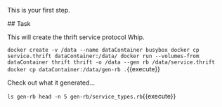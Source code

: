 This is your first step.

## Task

This will create the thrift service protocol Whip.

`docker create -v /data --name dataContainer busybox
docker cp service.thrift dataContainer:/data/
docker run --volumes-from dataContainer thrift thrift -o /data --gen rb /data/service.thrift
docker cp dataContainer:/data/gen-rb .`{{execute}}

Check out what it generated...

`ls gen-rb
head -n 5 gen-rb/service_types.rb`{{execute}}

